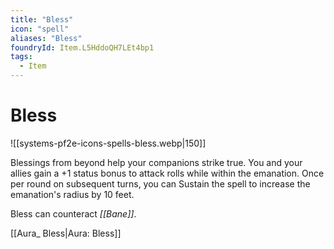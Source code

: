 ```yaml
---
title: "Bless"
icon: "spell"
aliases: "Bless"
foundryId: Item.L5HddoQH7LEt4bp1
tags:
  - Item
---
```


# Bless
![[systems-pf2e-icons-spells-bless.webp|150]]

Blessings from beyond help your companions strike true. You and your allies gain a +1 status bonus to attack rolls while within the emanation. Once per round on subsequent turns, you can Sustain the spell to increase the emanation's radius by 10 feet.

Bless can counteract _[[Bane]]_.

[[Aura\_ Bless|Aura: Bless]]

